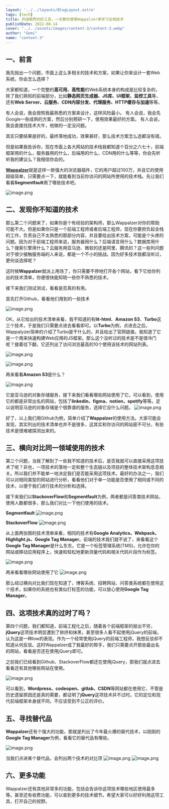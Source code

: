 ```yaml
---
layout: '../../layouts/BlogLayout.astro'
tags: [tech]
title: 开阔眼界的好工具，一文教你使用Wappalzer来学习全栈技术
publishDate: 2022-08-14
cover: "../../assets/images/content-3/content-3.webp"
author: "Gomi"
name: "content-3"
---
```

## 一、前言
我先抛出一个问题，市面上这么多相关的技术和方案，如果让你来设计一套Web系统，你会怎么选择？

大家都知道，一个完整的**高可用、高性能**的Web系统本身的构成是比较复杂的，除了我们熟知的前端部分，比如**静态网页生成器、JS库、UI框架、监控工具**等，还有**Web Server、云服务、CDN内容分发、代理服务、HTTP缓存与加速**等等。

有人会说，我会按照我最熟悉的方案来设计，这样风险最小。
有人会说，我会先Google一些成熟的方案，然后分别预研一下，使用效果最好的方案。
有人会说，我会直接找技术大牛，他做的一定没问题。

其实只要结果是好的，最终落地成功，效果甚好，那么技术方案怎么选都没有错。

但是如果我告诉你，现在市面上各大网站的技术栈我都知道个百分之六七十，前端框架用的什么，服务器用的什么，后端用的什么，CDN用的什么等等，你会先听听我的建议么？我相信你会的。

[**Wappalzer**](https://www.wappalyzer.com/)就是这样一款强大的浏览器插件，它的用户超过100万，并且它的使用超级简单，只需要点一下，就能看到当前你访问的网站所使用的技术栈。先让我们看看**Segmentfault**用了哪些技术吧。

![image.png](../../assets/images/content-3/content-3-1.webp)

## 二、发现你不知道的技术
那么第二个问题来了，如果你是个有经验的架构师，那么Wappalzer对你的帮助可能不大。但是如果你只是一个前端工程师或者后端工程师，现在你要担负起全栈的工作，负责自己不太熟悉的那部分内容，并且要给出技术方案，可能是个头疼的问题。因为对于前端工程师来说，服务器用什么？后端语言用什么？数据库用什么？搜索引擎用什么？云服务用亚马逊、微软的还是阿里、腾讯的？这一些列问题对于很少接触服务端的人来说，都是一个不小的挑战。因为好多技术我都没听过，更何谈选择呢？

这时候**Wappalzer**就派上用场了，你只需要不停地打开各个网站，看下它给你列出的技术清单，你便很快能知晓一些你不熟悉的技术。

接下来我们测试测试，看看是否真的有用。

首先打开Github，看看他们用到的一些技术

![image.png](../../assets/images/content-3/content-3-2.webp)

OK，从它给出的技术清单来看，我不知道的有**lit-html**、**Amazon S3**、**Turbo**这三个技术，于是我们只需要点进去看看即可。以**Turbo**为例，点进去之后，Wappalyzer简单的介绍了Turbo是干什么的，并且给出了官网链接。我知道了它是一个用来快速构建Web应用的JS框架。那么这个没听过的技术是不是很冷门呢？接着往下翻，它还列出了访问浏览最高的10个使用该技术的网站列表。

![image.png](../../assets/images/content-3/content-3-3.webp)

![image.png](../../assets/images/content-3/content-3-4.webp)

再来看看**Amazon S3**是什么？

![image.png](../../assets/images/content-3/content-3-5.webp)

它是亚马逊的对象存储服务，接下来我们看看哪些网站使用了它。可以看到，使用它的都是非常出名的网站，包括了**linkedin、figma、notion、spotify**等等。足以说明亚马逊的对象存储是个很靠谱的服务，选择它没什么问题。
![image.png](../../assets/images/content-3/content-3-6.webp)

好了，以上我们用Github为例，简单介绍了**Wappalzer**的使用方法。大家可能会发现，其实列出的技术清单也并不是很多，这其实和你访问的网站密不可分，有些技术是很难被探测出来的。

## 三、横向对比同一领域使用的技术
第三个问题，当我了解到了一些我不知道的技术后，是否我就可以直接采用这项技术了呢？非也，一项技术的落地一定和整个生态链以及项目的整体技术架构息息相关。所以我们并不能单一地决定我们是否能采用这项技术。最好的办法之一，我们可以对相同类型的网站进行分析，看看他们对于单一功能是否使用了相同或不同的技术，以便于我们进行技术的分析和选择。

接下来我们以**StackoverFlow**和**Segmentfault**为例，两者都是问答类技术网站，使用人数都很多，那么我们对比一下他们使用的技术。

**Segmentfault**
![image.png](../../assets/images/content-3/content-3-7.webp)

**StackoverFlow**
![image.png](../../assets/images/content-3/content-3-8.webp)

从上面两张图的技术清单来看，相同的技术有**Google Analytics、Webpack、Highlight.js、Google Tag Manager**。前端的技术我们就不说了，来看看这个**Google Tag Manager**是什么东东。它是一个标签管理系统(TMS)，允许在你的网站或移动应用程序上，快速和轻松地更新测量代码和相关代码片段作为标签。

![image.png](../../assets/images/content-3/content-3-9.webp)

再来看看哪些网站使用了它
![image.png](../../assets/images/content-3/content-3-10.webp)

那么经过横向对比我们现在知道了，博客系统、招聘网站、问答类系统都在使用这个技术，如果你的系统也有类似打标签的功能，可以放心使用**Google Tag Manager**。

## 四、这项技术真的过时了吗？
第四个问题，我们都知道，前端工程化之后，随着各个前端框架的层出不穷，**jQuery**这项技术明显遭到了排挤和抹黑，甚至很多人看不起使用jQuery的前端，认为这是一种low的表现。作为一个经常使用jQuery的前端工程师，我想反驳却不知道从何反驳。这时Wappalzer成了我最好的帮手，我们只需要点开那些最出名的网站，看看是否还在使用jQuery即可。

之前我们已经看到Github、StackoverFlow都还在使用jQuery，那我们就点进去看看还有其他哪些网站在使用。

![image.png](../../assets/images/content-3/content-3-11.webp)

可以看到，**Wordpress、codeopen、gitlab、CSDN**等网站都在使用它，不管是历史遗留原因还是真的需要，都证明了**jQuery**这项技术并不过时。它的定位和现代前端框架本身就不同，不应该受到不公正的评价。

## 五、寻找替代品
**Wappalzer**还有个强大的功能，那就是列出了今年最火爆的替代技术，以刚刚的**Google Tag Manager**为例，看看它的替代品有哪些。

![image.png](../../assets/images/content-3/content-3-12.webp)

当我们点进某个替代品，会列出两个技术的对比项
![image.png](../../assets/images/content-3/content-3-13.webp)
![image.png](../../assets/images/content-3/content-3-14.webp)

## 六、更多功能
Wappalzer还有其他非常多的功能，包括会告诉你这项技术哪些地区使用最多等。甚至还有收费功能，可以查到更多的技术细节。希望大家可以好好利用这项工具，打开自己的视野。

